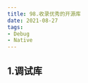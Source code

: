 ```yaml
---
title: 98.收录优秀的开源库
date: 2021-08-27
tags:
- Debug
- Native
---
```

## 1.调试库
<tools-grid>

<tools-library
rep='https://github.com/Tencent/vConsole'
desc='腾讯出品的移动端调试工具，适用于基于JS的混合开发移动端调用'
:tags="[ 'cordova', 'native' ]"
/>

</tools-grid>
